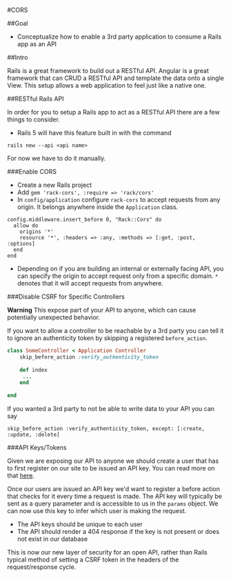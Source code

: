 #CORS

##Goal

* Conceptualize how to enable a 3rd party application to consume a Rails app as an API

##Intro

Rails is a great framework to build out a RESTful API. Angular is a great framework that can CRUD a RESTful API and template the data onto a single View. This setup allows a web application to feel just like a native one.

##RESTful Rails API

In order for you to setup a Rails app to act as a RESTful API there are a few things to consider.

* Rails 5 will have this feature built in with the command

`rails new --api <api name>`

For now we have to do it manually.

###Enable CORS

* Create a new Rails project
* Add `gem 'rack-cors', :require => 'rack/cors'`
* In `config/application` configure `rack-cors` to accept requests from any origin. It belongs anywhere inside the `Application` class.

```
config.middleware.insert_before 0, "Rack::Cors" do
  allow do
    origins '*'
    resource '*', :headers => :any, :methods => [:get, :post, :options]
  end
end
```
* Depending on if you are building an internal or externally facing API, you can specify the origin to accept request only from a specific domain. `*` denotes that it will accept requests from anywhere.

###Disable CSRF for Specific Controllers

**Warning** This expose part of your API to anyone, which can cause potentially unexpected behavior.

If you want to allow a controller to be reachable by a 3rd party you can tell it to ignore an authenticity token by skipping a registered `before_action`.


```ruby
class SomeController < Application Controller
	skip_before_action :verify_authenticity_token
	
	def index
	 ...
	end
	
end
```

If you wanted a 3rd party to not be able to write data to your API you can say

`skip_before_action :verify_authenticity_token, except: [:create, :update, :delete]`



###API Keys/Tokens

Given we are exposing our API to anyone we should create a user that has to first register on our site to be issued an API key. You can read more on that [here](https://github.com/sf-wdi-18/notes/blob/master/lectures%2Fweek-10%2Fday-02%2Fdawn-api%2FREADME.md#part-1-token-authentication).

Once our users are issued an API key we'd want to register a before action that checks for it every time a request is made. The API key will typically be sent as a query parameter and is accessible to us in the `params` object. We can now use this key to infer which user is making the request.

* The API keys should be unique to each user
* The API should render a 404 response if the key is not present or does not exist in our database

This is now our new layer of security for an open API, rather than Rails typical method of setting a CSRF token in the headers of the request/response cycle.
